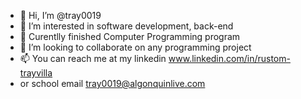 - 👋 Hi, I’m @tray0019
- 👀 I’m interested in software development, back-end
- 🌱 Curentlly finished Computer Programming program
- 💞️ I’m looking to collaborate on any programming project
- 📫 You can reach me at my linkedin www.linkedin.com/in/rustom-trayvilla
- or school email tray0019@algonquinlive.com

<!---
tray0019/tray0019 is a ✨ special ✨ repository because its `README.md` (this file) appears on your GitHub profile.
You can click the Preview link to take a look at your changes.
--->
